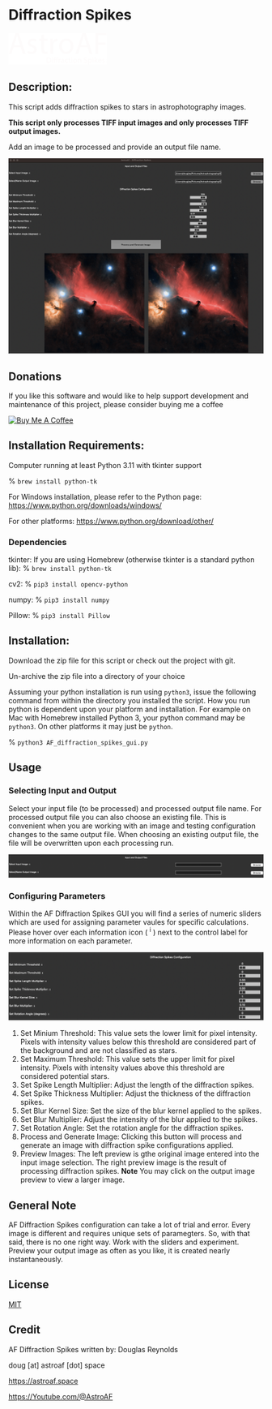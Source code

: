 # Diffraction Spikes

![AF Diffraction Spikes](/assets/astroAF_logo2.png "AF Diffraction Spikes")

## Description:
This script adds diffraction spikes to stars in astrophotography images.

**This script only processes TIFF input images and only processes TIFF output images.**

Add an image to be processed and provide an output file name.

![AF Diffraction Spikes](/assets/ui_view.png "AF Diffraction Spikes")

## Donations
If you like this software and would like to help support development and maintenance of this project, please consider buying me a coffee

<a href="https://www.buymeacoffee.com/AstroAF" target="_blank"><img src="https://cdn.buymeacoffee.com/buttons/v2/default-yellow.png" alt="Buy Me A Coffee" style="height: 60px !important;width: 217px !important;" ></a>

## Installation Requirements:
Computer running at least Python 3.11 with tkinter support

% `brew install python-tk`

For Windows installation, please refer to the Python page:
https://www.python.org/downloads/windows/

For other platforms:
https://www.python.org/download/other/

### Dependencies

tkinter: If you are using Homebrew (otherwise tkinter is a standard python lib): % `brew install python-tk`

cv2: % `pip3 install opencv-python`

numpy: % `pip3 install numpy`

Pillow: % `pip3 install Pillow`


## Installation:
Download the zip file for this script or check out the project with git.

Un-archive the zip file into a directory of your choice

Assuming your python installation is run using `python3`, issue the following command from within the directory you installed the script.  How you run python is dependent upon your platform and installation.  For example on Mac with Homebrew installed Python 3, your python command may be `python3`.  On other platforms it may just be `python`.

% `python3 AF_diffraction_spikes_gui.py`

## Usage
### Selecting Input and Output
Select your input file (to be processed) and processed output file name.  For processed output file you can also choose an existing file.  This is convenient when you are working with an image and testing configuration changes to the same output file.  When choosing an existing output file, the file will be overwritten upon each processing run.

![Seleting Input and Output Image Selections](/assets/input_output.png "Input and Output Image Selections")

### Configuring Parameters
Within the AF Diffraction Spikes GUI you will find a series of numeric sliders which are used for assigning parameter vaules for specific calculations.  Please hover over each information icon ( <sup>i</sup> ) next to the control label for more information on each parameter.

![Setting Configuration Parameters](/assets/configuration.png "Setting Configuration Parameters")

1. Set Minium Threshold: This value sets the lower limit for pixel intensity. Pixels with intensity values below this threshold are considered part of the background and are not classified as stars.
2. Set Maximum Threshold: This value sets the upper limit for pixel intensity. Pixels with intensity values above this threshold are considered potential stars.
3. Set Spike Length Multiplier: Adjust the length of the diffraction spikes.
4. Set Spike Thickness Multiplier: Adjust the thickness of the diffraction spikes.
5. Set Blur Kernel Size: Set the size of the blur kernel applied to the spikes.
6. Set Blur Multiplier: Adjust the intensity of the blur applied to the spikes.
7. Set Rotation Angle: Set the rotation angle for the diffraction spikes.
8. Process and Generate Image: Clicking this button will process and generate an image with diffraction spike configurations applied.
9. Preview Images: The left preview is gthe original image entered into the input image selection.  The right preview image is the result of processing diffraction spikes.
**Note** You may click on the output image preview to view a larger image.

## General Note
AF Diffraction Spikes configuration can take a lot of trial and error.  Every image is different and requires unique sets of paramegters.  So, with that said, there is no one right way.  Work with the sliders and experiment.  Preview your output image as often as you like, it is created nearly instantaneously.

## License
[MIT](./LICENSE)

## Credit
AF Diffraction Spikes written by: Douglas Reynolds

doug [at] astroaf [dot] space

https://astroaf.space

https://Youtube.com/@AstroAF
